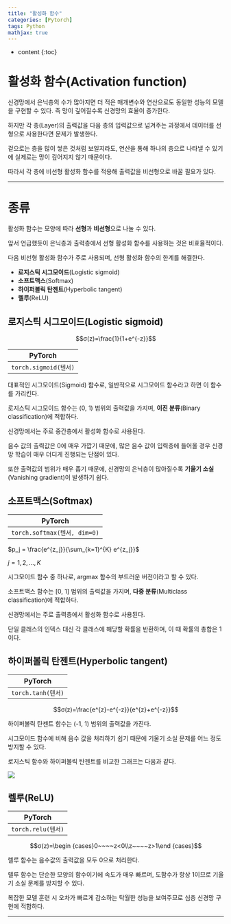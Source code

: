 ```yaml
---
title: "활성화 함수"
categories: [Pytorch]
tags: Python
mathjax: true
---
```


* content
{:toc}
# 활성화 함수(Activation function)

신경망에서 은닉층의 수가 많아지면 더 적은 매개변수와 연산으로도 동일한 성능의 모델을 구현할 수 있다. 즉  망이 깊어질수록 신경망의 효율이 증가한다.

하지만 각 층(Layer)의 출력값을 다음 층의 입력값으로 넘겨주는 과정에서 데이터를 선형으로 사용한다면 문제가 발생한다.

겉으로는 층을 많이 쌓은 것처럼 보일지라도, 연산을 통해 하나의 층으로 나타낼 수 있기에 실제로는 망이 깊어지지 않기 때문이다.

따라서 각 층에 비선형 활성화 함수를 적용해 출력값을 비선형으로 바꿀 필요가 있다.

---

# 종류

활성화 함수는 모양에 따라 **선형**과 **비선형**으로 나눌 수 있다.

앞서 언급했듯이 은닉층과 출력층에서 선형 활성화 함수를 사용하는 것은 비효율적이다.

다음 비선형 활성화 함수가 주로 사용되며, 선형 활성화 함수의 한계를 해결한다.

-   **로지스틱 시그모이드**(Logistic sigmoid)
-   **소프트맥스**(Softmax)
-   **하이퍼볼릭 탄젠트**(Hyperbolic tangent)
-   **렐루**(ReLU)

## 로지스틱 시그모이드(Logistic sigmoid)

$$σ(z)=\frac{1}{1+e^{-z}}$$

| PyTorch               |
| --------------------- |
| `torch.sigmoid(텐서)` |

대표적인 시그모이드(Sigmoid) 함수로, 일반적으로 시그모이드 함수라고 하면 이 함수를 가리킨다.

로지스틱 시그모이드 함수는 (0, 1) 범위의 출력값을 가지며, **이진 분류**(Binary classification)에 적합하다.

신경망에서는 주로 중간층에서 활성화 함수로 사용된다.

음수 값의 출력값은 0에 매우 가깝기 때문에, 많은 음수 값이 입력층에 들어올 경우 신경망 학습이 매우 더디게 진행되는 단점이 있다. 

또한 출력값의 범위가 매우 좁기 때문에, 신경망의 은닉층이 많아질수록 **기울기 소실**(Vanishing gradient)이 발생하기 쉽다.

## 소프트맥스(Softmax)

| PyTorch                      |
| ---------------------------- |
| `torch.softmax(텐서, dim=0)` |

$p_j = \frac{e^{z_j}}{\sum_{k=1}^{K} e^{z_j}}$

$j = 1,2, \dots ,K$

시그모이드 함수 중 하나로, argmax 함수의 부드러운 버전이라고 할 수 있다.

소프트맥스 함수는 [0, 1] 범위의 출력값을 가지며, **다중 분류**(Multiclass classification)에 적합하다.

신경망에서는 주로 출력층에서 활성화 함수로 사용된다.

단일 클래스의 인덱스 대신 각 클래스에 해당할 확률을 반환하며, 이 때 확률의 총합은 1이다.

## 하이퍼볼릭 탄젠트(Hyperbolic tangent)

| PyTorch            |
| ------------------ |
| `torch.tanh(텐서)` |

$$σ(z)=\frac{e^{z}-e^{-z}}{e^{z}+e^{-z}}$$

하이퍼볼릭 탄젠트 함수는 (-1, 1) 범위의 출력값을 가진다.

시그모이드 함수에 비해 음수 값을 처리하기 쉽기 때문에 기울기 소실 문제를 어느 정도 방지할 수 있다.

로지스틱 함수와 하이퍼볼릭 탄젠트를 비교한 그래프는 다음과 같다.

![](https://i.imgur.com/4zEB4RR.png)

## 렐루(ReLU)

| PyTorch                  |
| ------------------------ |
| ````torch.relu(텐서)```` |

$$σ(z)=\begin {cases}0~~~~z<0\\z~~~~z>1\end {cases}$$

렐루 함수는 음수값의 출력값을 모두 0으로 처리한다.

렐루 함수는 단순한 모양의 함수이기에 속도가 매우 빠르며, 도함수가 항상 1이므로 기울기 소실 문제를 방지할 수 있다.

복잡한 모델 훈련 시 오차가 빠르게 감소하는 탁월한 성능을 보여주므로 심층 신경망 구현에 적합하다.

---
